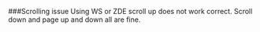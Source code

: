 ###Scrolling issue
Using WS or ZDE scroll up does not work correct. Scroll down and page up and down all are fine.
